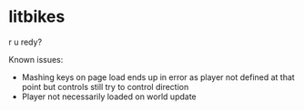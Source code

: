 # litbikes

r u redy?

Known issues:
- Mashing keys on page load ends up in error as player not defined at that point but controls still try to control direction
- Player not necessarily loaded on world update

